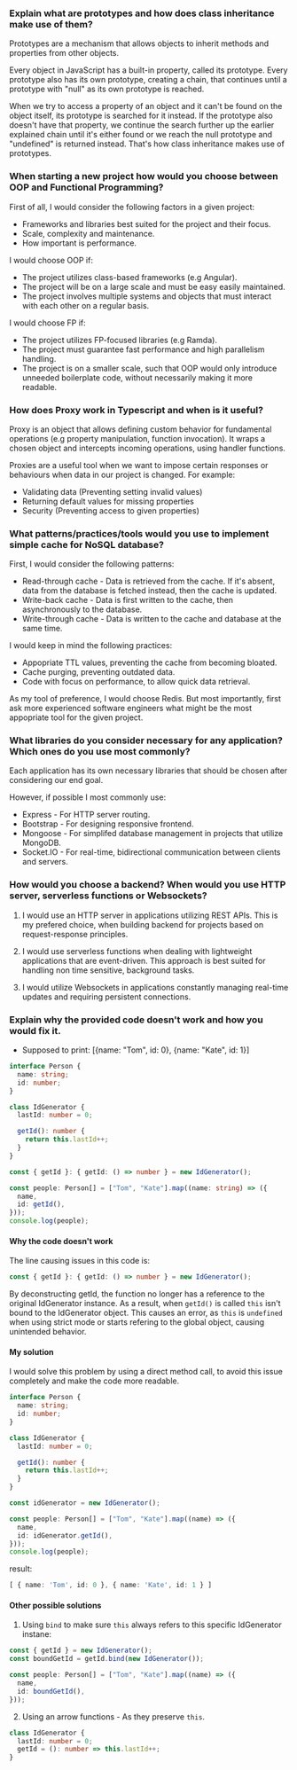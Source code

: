 ### Explain what are prototypes and how does class inheritance make use of them?
Prototypes are a mechanism that allows objects to inherit methods and properties from other objects.

Every object in JavaScript has a built-in property, called its prototype. Every prototype also has its own prototype, creating a chain, that continues until a prototype with "null" as its own prototype is reached.

When we try to access a property of an object and it can't be found on the object itself, its prototype is searched for it instead. If the prototype also doesn't have that property, we continue the search further up the earlier explained chain until it's either found or we reach the null prototype and "undefined" is returned instead. That's how class inheritance makes use of prototypes.

### When starting a new project how would you choose between OOP and Functional Programming?
First of all, I would consider the following factors in a given project:
- Frameworks and libraries best suited for the project and their focus.
- Scale, complexity and maintenance.
- How important is performance.

I would choose OOP if:
- The project utilizes class-based frameworks (e.g Angular).
- The project will be on a large scale and must be easy easily maintained.
- The project involves multiple systems and objects that must interact with each other on a regular basis.

I would choose FP if:
- The project utilizes FP-focused libraries (e.g Ramda).
- The project must guarantee fast performance and high parallelism handling.
- The project is on a smaller scale, such that OOP would only introduce unneeded boilerplate code, without necessarily
  making it more readable.

### How does Proxy work in Typescript and when is it useful?
Proxy is an object that allows defining custom behavior for fundamental operations (e.g property manipulation, function invocation).
It wraps a chosen object and intercepts incoming operations, using handler functions.

Proxies are a useful tool when we want to impose certain responses or behaviours when data in our project is changed.
For example:
- Validating data (Preventing setting invalid values)
- Returning default values for missing properties
- Security (Preventing access to given properties)

### What patterns/practices/tools would you use to implement simple cache for NoSQL database?
First, I would consider the following patterns:
- Read-through cache - Data is retrieved from the cache. If it's absent, data from the database is fetched instead, then the cache 
  is updated.
- Write-back cache - Data is first written to the cache, then asynchronously  to the database.
- Write-through cache - Data is written to the cache and database at the same time.

I would keep in mind the following practices:
- Appopriate TTL values, preventing the cache from becoming bloated.
- Cache purging, preventing outdated data.
- Code with focus on performance, to allow quick data retrieval.

As my tool of preference, I would choose Redis.
But most importantly, first ask more experienced software engineers what might be the most appopriate tool for the given project.

### What libraries do you consider necessary for any application? Which ones do you use most commonly?
Each application has its own necessary libraries that should be chosen after considering our end goal.

However, if possible I most commonly use:
- Express - For HTTP server routing.
- Bootstrap - For designing responsive frontend.
- Mongoose - For simplifed database management in projects that utilize MongoDB.
- Socket.IO - For real-time, bidirectional communication between clients and servers.

### How would you choose a backend? When would you use HTTP server, serverless functions or Websockets?
1. I would use an HTTP server in applications utilizing REST APIs. This is my prefered choice, when building backend for projects based
  on request-response principles.

2. I would use serverless functions when dealing with lightweight applications that are event-driven. This approach is best suited for
  handling non time sensitive, background tasks.

3. I would utilize Websockets in applications constantly managing real-time updates and requiring persistent connections.

### Explain why the provided code doesn't work and how you would fix it.
- Supposed to print: [{name: "Tom", id: 0}, {name: "Kate", id: 1}]

```ts
interface Person {
  name: string;
  id: number;
}

class IdGenerator {
  lastId: number = 0;

  getId(): number {
    return this.lastId++;
  }
}

const { getId }: { getId: () => number } = new IdGenerator();

const people: Person[] = ["Tom", "Kate"].map((name: string) => ({
  name,
  id: getId(),
}));
console.log(people);
```

#### Why the code doesn't work
The line causing issues in this code is:
```ts
const { getId }: { getId: () => number } = new IdGenerator();
```
By deconstructing getId, the function no longer has a reference to the original IdGenerator instance.
As a result, when `getId()` is called `this` isn't bound to the IdGenerator object.
This causes an error, as `this` is `undefined` when using strict mode or starts refering to the global object, causing unintended behavior.

#### My solution
I would solve this problem by using a direct method call, to avoid this issue completely and make the code more readable.
```ts
interface Person {
  name: string;
  id: number;
}

class IdGenerator {
  lastId: number = 0;

  getId(): number {
    return this.lastId++;
  }
}

const idGenerator = new IdGenerator();

const people: Person[] = ["Tom", "Kate"].map((name) => ({
  name,
  id: idGenerator.getId(),
}));
console.log(people);
```

result:
```ts
[ { name: 'Tom', id: 0 }, { name: 'Kate', id: 1 } ]
```

#### Other possible solutions
1. Using ```bind``` to make sure ```this``` always refers to this specific IdGenerator instane:
```ts
const { getId } = new IdGenerator();
const boundGetId = getId.bind(new IdGenerator());

const people: Person[] = ["Tom", "Kate"].map((name) => ({
  name,
  id: boundGetId(),
}));
```

2. Using an arrow functions - As they preserve ```this```.
```ts
class IdGenerator {
  lastId: number = 0;
  getId = (): number => this.lastId++;
}
```